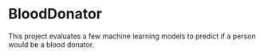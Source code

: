 # BloodDonator

This project evaluates a few machine learning models to predict if a person would
be a blood donator.